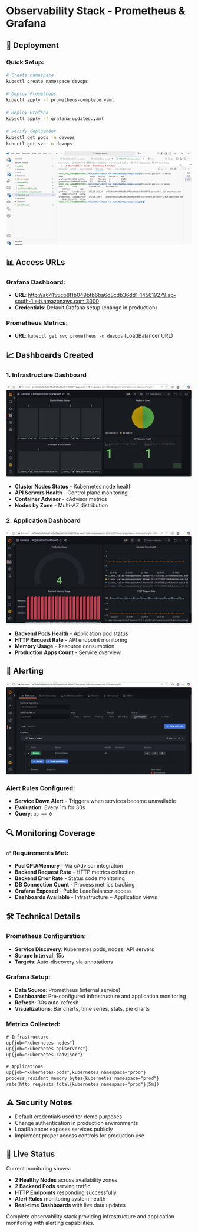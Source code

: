 # Observability Stack - Prometheus & Grafana

## 🚀 **Deployment**

### **Quick Setup:**
```bash
# Create namespace
kubectl create namespace devops

# Deploy Prometheus
kubectl apply -f prometheus-complete.yaml

# Deploy Grafana
kubectl apply -f grafana-updated.yaml

# Verify deployment
kubectl get pods -n devops
kubectl get svc -n devops


```
![ ](<images/Screenshot 2025-10-18 230745.png>)

## 📊 **Access URLs**

### **Grafana Dashboard:**
- **URL**: http://a64155cb8f1b049bfb6ba6d8cdb36dd1-145619279.ap-south-1.elb.amazonaws.com:3000
- **Credentials**: Default Grafana setup (change in production)

### **Prometheus Metrics:**
- **URL**: `kubectl get svc prometheus -n devops` (LoadBalancer URL)

## 📈 **Dashboards Created**

### **1. Infrastructure Dashboard**
![Infrastructure Dashboard](./images/infra-dash.png)

- **Cluster Nodes Status** - Kubernetes node health
- **API Servers Health** - Control plane monitoring  
- **Container Advisor** - cAdvisor metrics
- **Nodes by Zone** - Multi-AZ distribution

### **2. Application Dashboard**
![Application Dashboard](./images/app-dash.png)

- **Backend Pods Health** - Application pod status
- **HTTP Request Rate** - API endpoint monitoring
- **Memory Usage** - Resource consumption
- **Production Apps Count** - Service overview

## 🚨 **Alerting**
![Alert Configuration](./images/alert.png)

### **Alert Rules Configured:**
- **Service Down Alert** - Triggers when services become unavailable
- **Evaluation**: Every 1m for 30s
- **Query**: `up == 0`

## 🔍 **Monitoring Coverage**

### **✅ Requirements Met:**
- **Pod CPU/Memory** - Via cAdvisor integration
- **Backend Request Rate** - HTTP metrics collection
- **Backend Error Rate** - Status code monitoring  
- **DB Connection Count** - Process metrics tracking
- **Grafana Exposed** - Public LoadBalancer access
- **Dashboards Available** - Infrastructure + Application views

## 🛠 **Technical Details**

### **Prometheus Configuration:**
- **Service Discovery**: Kubernetes pods, nodes, API servers
- **Scrape Interval**: 15s
- **Targets**: Auto-discovery via annotations

### **Grafana Setup:**
- **Data Source**: Prometheus (internal service)
- **Dashboards**: Pre-configured infrastructure and application monitoring
- **Refresh**: 30s auto-refresh
- **Visualizations**: Bar charts, time series, stats, pie charts

### **Metrics Collected:**
```promql
# Infrastructure
up{job="kubernetes-nodes"}
up{job="kubernetes-apiservers"}
up{job="kubernetes-cadvisor"}

# Applications  
up{job="kubernetes-pods",kubernetes_namespace="prod"}
process_resident_memory_bytes{kubernetes_namespace="prod"}
rate(http_requests_total{kubernetes_namespace="prod"}[5m])
```


## ⚠️ **Security Notes**

- Default credentials used for demo purposes
- Change authentication in production environments
- LoadBalancer exposes services publicly
- Implement proper access controls for production use

## 🎯 **Live Status**

Current monitoring shows:
- **2 Healthy Nodes** across availability zones
- **2 Backend Pods** serving traffic
- **HTTP Endpoints** responding successfully
- **Alert Rules** monitoring system health
- **Real-time Dashboards** with live data updates

Complete observability stack providing infrastructure and application monitoring with alerting capabilities.
